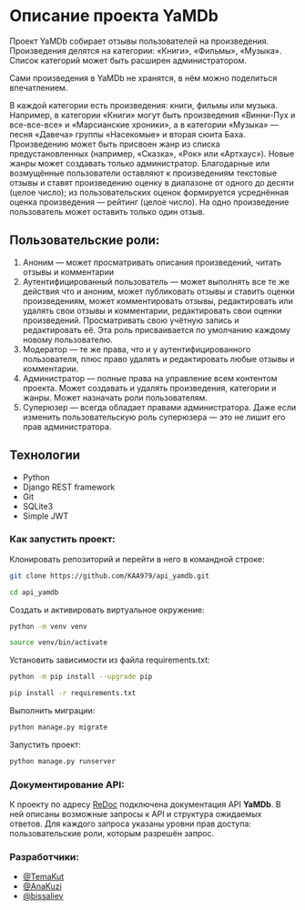 
# Описание проекта YaMDb
Проект YaMDb собирает отзывы пользователей на произведения. Произведения делятся на категории: «Книги», «Фильмы», «Музыка».
Список категорий может быть расширен администратором.

Сами произведения в YaMDb не хранятся, в нём можно поделиться впечатлением.

В каждой категории есть произведения: книги, фильмы или музыка.
Например, в категории «Книги» могут быть произведения «Винни-Пух и все-все-все»
и «Марсианские хроники», а в категории «Музыка» — песня «Давеча» группы «Насекомые» и вторая сюита Баха.
Произведению может быть присвоен жанр из списка предустановленных (например, «Сказка», «Рок» или «Артхаус»).
Новые жанры может создавать только администратор.
Благодарные или возмущённые пользователи оставляют к произведениям текстовые отзывы
и ставят произведению оценку в диапазоне от одного до десяти (целое число);
из пользовательских оценок формируется усреднённая оценка произведения — рейтинг (целое число).
На одно произведение пользователь может оставить только один отзыв.

## Пользовательские роли:

1. Аноним — может просматривать описания произведений, читать отзывы и комментарии
2. Аутентифицированный пользователь — может выполнять все те же действия что и аноним, может публиковать отзывы и ставить оценки произведениям, может комментировать отзывы, редактировать или удалять свои отзывы и комментарии, редактировать свои оценки произведений. Просматривать свою учётную запись и редактировать её. Эта роль присваивается по умолчанию каждому новому пользователю.
3. Модератор — те же права, что и у аутентифицированного пользователя, плюс право удалять и редактировать любые отзывы и комментарии.
4. Администратор — полные права на управление всем контентом проекта. Может создавать и удалять произведения, категории и жанры. Может назначать роли пользователям.
5. Суперюзер — всегда обладает правами администратора. Даже если изменить пользовательскую роль суперюзера — это не лишит его прав администратора.

## Технологии
- Python
- Django REST framework
- Git
- SQLite3
- Simple JWT

### Как запустить проект:

Клонировать репозиторий и перейти в него в командной строке:

```bash
git clone https://github.com/KAA979/api_yamdb.git
```
```bash
cd api_yamdb
```

Cоздать и активировать виртуальное окружение:

```bash
python -m venv venv
```
```bash
source venv/bin/activate
```

Установить зависимости из файла requirements.txt:

```bash
python -m pip install --upgrade pip
```
```bash
pip install -r requirements.txt
```

Выполнить миграции:

```bash
python manage.py migrate
```

Запустить проект:

```bash
python manage.py runserver
```

### Документирование API:

К проекту по адресу [ReDoc](http://127.0.0.1:8000/redoc/) подключена документация API **YaMDb**. В ней описаны возможные запросы к API и структура ожидаемых ответов. Для каждого запроса указаны уровни прав доступа: пользовательские роли, которым разрешён запрос.

### Разработчики:

- [@TemaKut](https://github.com/TemaKut)
- [@AnaKuzi](https://github.com/AnaKuzi)
- [@bissaliev](https://github.com/bissaliev)

